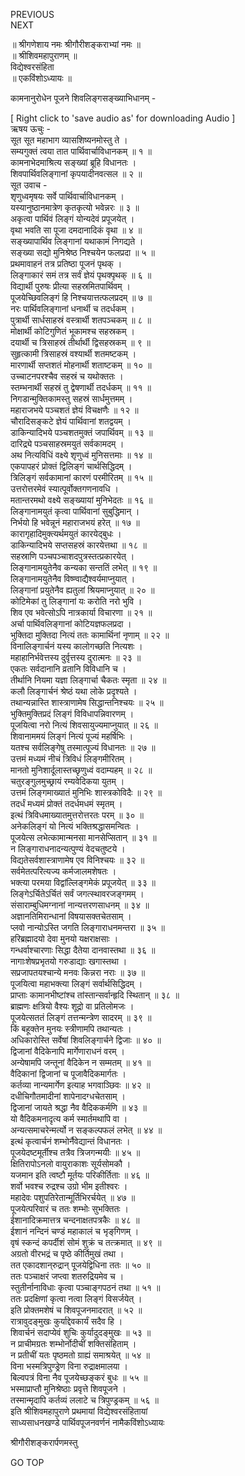 PREVIOUS  
NEXT  
  
॥ श्रीगणेशाय नमः श्रीगौरीशङ्कराभ्यां नमः ॥  
॥ श्रीशिवमहापुराणम् ॥  
विद्येश्वरसंहिता  
॥ एकविंशोऽध्यायः ॥  
  
कामनानुरोधेन पूजने शिवलिङ्गसङ्ख्याभिधानम् -  
  
  
[ Right click to 'save audio as' for downloading Audio ]  
ऋषय ऊचुः -  
सूत सूत महाभाग व्यासशिष्यनमोस्तु ते ।  
सम्यगुक्तं त्वया तात पार्थिवार्चाविधानकम् ॥ १ ॥  
कामनाभेदमाश्रित्य सङ्ख्यां ब्रूहि विधानतः ।  
शिवपार्थिवलिङ्‌गानां कृपयादीनवत्सल ॥ २ ॥  
सूत उवाच -  
शृणुध्वमृषयः सर्वे पार्थिवार्चाविधानकम् ।  
यस्यानुष्ठानमात्रेण कृतकृत्यो भवेन्नरः ॥ ३ ॥  
अकृत्वा पार्थिवं लिङ्‌गं योन्यदेवं प्रपूजयेत् ।  
वृथा भवति सा पूजा दमदानादिकं वृथा ॥ ४ ॥  
सङ्ख्यापार्थिव लिङ्‌गानां यथाकामं निगद्यते ।  
सङ्ख्या सद्यो मुनिश्रेष्ठ निश्चयेन फलप्रदा ॥ ५ ॥  
प्रथमावाहनं तत्र प्रतिष्ठा पूजनं पृथक् ।  
लिङ्‌गाकारं समं तत्र सर्वं ज्ञेयं पृथक्पृथक् ॥ ६ ॥  
विद्यार्थी पुरुषः प्रीत्या सहस्रमितपार्थिवम् ।  
पूजयेच्छिवलिङ्‌गं हि निश्चयात्तत्फलप्रदम् ॥ ७ ॥  
नरः पार्थिवलिङ्‌गानां धनार्थी च तदर्धकम् ।  
पुत्रार्थी सार्धसाहस्रं वस्त्रार्थी शतपञ्चकम् ॥ ८ ॥  
मोक्षार्थी कोटिगुणितं भूकामश्च सहस्रकम् ।  
दयार्थी च त्रिसाहस्रं तीर्थार्थी द्विसहस्रकम् ॥ ९ ॥  
सुहृत्कामी त्रिसाहस्रं वश्यार्थी शतमष्टकम् ।  
मारणार्थी सप्तशतं मोहनार्थी शताष्टकम् ॥ १० ॥  
उच्चाटनपरश्चैव सहस्रं च यथोक्ततः ।  
स्तम्भनार्थी सहस्रं तु द्वेषणार्थी तदर्धकम् ॥ ११ ॥  
निगडान्मुक्तिकामस्तु सहस्रं सार्धमुत्तमम् ।  
महाराजभये पञ्चशतं ज्ञेयं विचक्षणैः ॥ १२ ॥  
चौरादिसङ्‌कटे ज्ञेयं पार्थिवानां शतद्वयम् ।  
डाकिन्यादिभये पञ्चशतमुक्तं जपार्थिवम् ॥ १३ ॥  
दारिद्र्ये पञ्चसाहस्रमयुतं सर्वकामदम् ।  
अथ नित्यविधिं वक्ष्ये शृणुध्वं मुनिसत्तमाः ॥ १४ ॥  
एकपापहरं प्रोक्तं द्विलिङ्‌गं चार्थसिद्धिदम् ।  
त्रिलिङ्‌गं सर्वकामानां ‌कारणं परमीरितम् ॥ १५ ॥  
उत्तरोत्तरमेवं स्यात्पूर्वोक्तगणनावधि ।  
मतान्तरमथो वक्ष्ये सङ्ख्यायां मुनिभेदतः ॥ १६ ॥  
लिङ्‌गानामयुतं ‌कृत्वा पार्थिवानां सुबुद्धिमान् ।  
निर्भयो हि भवेन्नूनं महाराजभयं हरेत् ॥ १७ ॥  
कारागृहादिमुक्त्यर्थमयुतं ‌कारयेद्‌बुधः ।  
डाकिन्यादिभये सप्तसहस्रं ‌कारयेत्तथा ॥ १८ ॥  
सहस्राणि पञ्चपञ्चाशदपुत्रस्तत्प्रकारयेत् ।  
लिङ्‌गानामयुतेनैव कन्यका सन्ततिं लभेत् ॥ १९ ॥  
लिङ्‌गानामयुतेनैव विष्ण्वाद्यैश्वर्यमाप्नुयात् ।  
लिङ्‌गानां प्रयुतेनैव ह्यतुलां श्रियमाप्नुयात् ॥ २० ॥  
कोटिमेकां तु लिङ्‌गानां यः करोति नरो भुवि ।  
शिव एव भवेत्सोऽपि नात्रकार्या विचारणा ॥ २१ ॥  
अर्चा पार्थिवलिङ्‌गानां कोटियज्ञफलप्रदा ।  
भुक्तिदा मुक्तिदा नित्यं ततः कामार्थिनां नृणाम् ॥ २२ ॥  
विनालिङ्‌गार्चनं यस्य कालोगच्छति नित्यशः ।  
महाहानिर्भवेत्तस्य दुर्वृत्तस्य दुरात्मनः ॥ २३ ॥  
एकतः सर्वदानानि व्रतानि विविधानि च ।  
तीर्थानि नियमा यज्ञा लिङ्‌गार्चा चैकतः स्मृता ॥ २४ ॥  
कलौ लिङ्‌गार्चनं श्रेष्ठं यथा लोके प्रदृश्यते ।  
तथान्यन्नास्ति शास्त्राणामेष सिद्धान्तनिश्चयः ॥ २५ ॥  
भुक्तिमुक्तिप्रदं लिङ्‌गं विविधापन्निवारणम् ।  
पूजयित्वा नरो नित्यं शिवसायुज्यमाप्नुयात् ॥ २६ ॥  
शिवानाममयं लिङ्‌गं नित्यं पूज्यं महर्षिभिः ।  
यतश्च सर्वलिङ्‌गेषु तस्मात्पूज्यं विधानतः ॥ २७ ॥  
उत्तमं मध्यमं नीचं त्रिविधं लिङ्‌गमीरितम् ।  
मानतो मुनिशार्दूलास्तच्छृणुध्वं वदाम्यहम् ॥ २८ ॥  
चतुरङ्‌गुलमुच्छ्रायं रम्यवेदिकया युतम् ।  
उत्तमं लिङ्‌गमाख्यातं मुनिभिः शास्त्रकोविदैः ॥ २९ ॥  
तदर्धं मध्यमं प्रोक्तं तदर्धमधमं स्मृतम् ।  
इत्थं त्रिविधमाख्यातमुत्तरोत्तरतः परम् ॥ ३० ॥  
अनेकलिङ्‌गं यो नित्यं भक्तिश्रद्धासमन्वितः ।  
पूजयेत्स लभेत्कामान्मनसा मानसेप्सितान् ॥ ३१ ॥  
न लिङ्‌गाराधनादन्यत्पुण्यं वेदचतुष्टये ।  
विद्यतेसर्वशास्त्राणामेष एव विनिश्चयः ॥ ३२ ॥  
सर्वमेतत्परित्यज्य कर्मजालमशेषतः ।  
भक्त्या परमया विद्वांल्लिङ्‌गमेकं प्रपूजयेत् ॥ ३३ ॥  
लिङ्‌गेऽर्चितेऽर्चितं सर्वं जगत्स्थावरजङ्‌गमम् ।  
संसाराम्बुधिमग्नानां नान्यत्तरणसाधनम् ॥ ३४ ॥  
अज्ञानतिमिरान्धानां विषयासक्तचेतसाम् ।  
प्लवो नान्योऽस्ति जगति लिङ्‌गाराधनमन्तरा ॥ ३५ ॥  
हरिब्रह्मादयो देवा मुनयो यक्षराक्षसाः ।  
गन्धर्वाश्चारणाः सिद्धा दैतेया दानवास्तथा ॥ ३६ ॥  
नागाःशेषप्रभृतयो गरुडाद्याः खगास्तथा ।  
सप्रजापतयश्चान्ये मनवः किन्नरा नराः ॥ ३७ ॥  
पूजयित्वा महाभक्त्या लिङ्‌गं सर्वार्थसिद्धिदम् ।  
प्राप्ताः कामानभीष्टांश्च तांस्तान्सर्वान्हृदि स्थितान् ॥ ३८ ॥  
ब्राह्मणः क्षत्रियो वैश्यः शूद्रो वा प्रतिलोमजः ।  
पूजयेत्सततं लिङ्‌गं तत्तन्मन्त्रेण सादरम् ॥ ३९ ॥  
किं बहूक्तेन मुनयः स्त्रीणामपि तथान्यतः ।  
अधिकारोस्ति सर्वेषां शिवलिङ्‌गार्चने द्विजाः ॥ ४० ॥  
द्विजानां वैदिकेनापि मार्गेणाराधनं वरम् ।  
अन्येषामपि जन्तूनां वैदिकेन न सम्मतम् ॥ ४१ ॥  
वैदिकानां द्विजानां च पूजावैदिकमार्गतः ।  
कर्तव्या नान्यमार्गेण इत्याह भगवाञ्छिवः ॥ ४२ ॥  
दधीचिगौतमादीनां शापेनादग्धचेतसाम् ।  
द्विजानां जायते श्रद्धा नैव वैदिककर्मणि ॥ ४३ ॥  
यो वैदिकमनादृत्य कर्म स्मार्तमथापि वा ।  
अन्यत्समाचरेन्मर्त्यो न सङ्‌कल्पफलं लभेत् ॥ ४४ ॥  
इत्थं ‌कृत्वार्चनं शम्भोर्नैवेद्यान्तं विधानतः ।  
पूजयेदष्टमूर्तीश्च तत्रैव त्रिजगन्मयीः ॥ ४५ ॥  
क्षितिरापोऽनलो वायुराकाशः सूर्यसोमकौ ।  
यजमान इति त्वष्टौ मूर्तयः परिकीर्तिताः ॥ ४६ ॥  
शर्वो भवश्च रुद्रश्च उग्रो भीम इतीश्वरः ।  
महादेवः पशुपतिरेतान्मूर्तिभिरर्चयेत् ॥ ४७ ॥  
पूजयेत्परिवारं च ततः शम्भोः सुभक्तितः ।  
ईशानादिक्रमात्तत्र चन्दनाक्षतपत्रकैः ॥ ४८ ॥  
ईशानं नन्दिनं चण्डं महाकालं च भृङ्‌गिणम् ।  
वृषं स्कन्दं ‌कपर्दीशं सोमं शुक्रं च तत्क्रमात् ॥ ४९ ॥  
अग्रतो वीरभद्रं च पृष्ठे कीर्तिमुखं तथा ।  
तत एकादशान्‌रुद्रान् पूजयेद्विधिना ततः ॥ ५० ॥  
ततः पञ्चाक्षरं जप्त्वा शतरुद्रियमेव च ।  
स्तुतीर्नानाविधाः कृत्वा पञ्चाङ्‌गपठनं तथा ॥ ५१ ॥  
ततः प्रदक्षिणां कृत्वा नत्वा लिङ्‌गं विसर्जयेत् ।  
इति प्रोक्तमशेषं च शिवपूजनमादरात् ॥ ५२ ॥  
रात्रावुदङ्मुखः कुर्याद्देवकार्यं सदैव हि ।  
शिवार्चनं सदाप्येवं शुचिः कुर्यादुदङ्मुखः ॥ ५३ ॥  
न प्राचीमग्रतः शम्भोर्नोदीचीं शक्तिसंहिताम् ।  
न प्रतीचीं यतः पृष्ठमतो ग्राह्यं समाश्रयेत् ॥ ५४ ॥  
विना भस्मत्रिपुण्ड्रेण विना रुद्राक्षमालया ।  
बिल्वपत्रं विना नैव पूजयेच्छङ्‌करं बुधः ॥ ५५ ॥  
भस्माप्राप्तौ मुनिश्रेष्ठाः प्रवृत्ते शिवपूजने ।  
तस्मान्मृदापि कर्तव्यं ललाटे च त्रिपुण्ड्रकम् ॥ ५६ ॥  
इति श्रीशिवमहापुराणे प्रथमायां विद्येश्वरसंहितायां  
साध्यसाधनखण्डे पार्थिवपूजनवर्णनं नामैकविंशोऽध्यायः  
  
  
श्रीगौरीशङ्करार्पणमस्तु  
  
GO TOP
